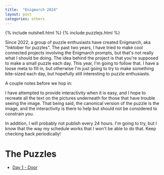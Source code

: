 ```yaml
---
title:  "Enigmarch 2024"
layout: post
categories: others
---
```


{% include nutshell.html %}
{% include puzzlejs.html %}

Since 2022, a group of puzzle enthusiasts have created Enigmarch, aka "Inktober for puzzles". The past two years, I have tried to make cool connected projects involving the Enigmarch prompts, but that's not really what I should be doing. The idea behind the project is that you're supposed to make a small puzzle each day. This year, I'm going to follow that. I have a loose meta to fill in, but otherwise I'm just going to try to make something bite-sized each day, but hopefully still interesting to puzzle enthusiasts.


A couple notes before we hop in:

I have attempted to provide interactivity when it is easy, and I hope to recreate all the text on the pictures underneath for those that have trouble seeing the image. That being said, the canonical version of the puzzle is the image, and the interactivity is there to help but should not be considered to constrain you.

In addition, I will probably not publish every 24 hours. I'm going to try, but I know that the way my schedule works that I won't be able to do that. Keep checking back periodically!

# The Puzzles

* [Day 1 - Door](../enigmarch24/01door/)




